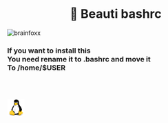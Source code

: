 <h1 align="center">👾 Beauti bashrc</h1>
<p align="left"> <img src="https://komarev.com/ghpvc/?username=brainfoxx&label=Profile%20Views&color=0e75b6&style=flat-square" alt="brainfoxx" /> </p>
<h3>If you want to install this<br>
You need rename it to .bashrc and  move it<br>
To /home/$USER
</h3>
<br>
<br>
<p align="left"> <a href="https://www.linux.org/" target="_blank" rel="noreferrer"> <img src="https://raw.githubusercontent.com/devicons/devicon/master/icons/linux/linux-original.svg" alt="linux" width="40" height="40"/> </a> </p>

